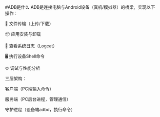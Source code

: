 #ADB是什么
ADB是连接电脑与Android设备（真机/模拟器）的桥梁，实现以下操作：

📁 文件传输（上传/下载）

📦 应用安装与卸载

📜 查看系统日志（Logcat）

🖥️ 执行设备Shell命令

⚙️ 调试与性能分析

三层架构：

客户端（PC端输入命令）

服务端（PC后台进程，管理通信）

守护进程（设备端adbd，执行命令）
